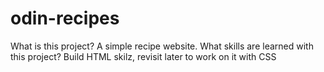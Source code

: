 # odin-recipes
What is this project?
    A simple recipe website.
What skills are learned with this project?
    Build HTML skilz, revisit later to work on it with CSS